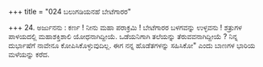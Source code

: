 +++
title = "024 ಬಲುಗಡಿಯನಹೆ ಬೇಟೆಗಾರರ"

+++
24. ಅರ್ಜುನನು : ಕರ್ಣ ! ನೀನು ಮಹಾ ಪರಾಕ್ರಮಿ ! ಬೇಟೆಗಾರರ ಬಳಗವನ್ನು ಉಳ್ಳವನು ! ಶತ್ರುಗಳ ಪಾಳಯದಲ್ಲಿ ಮಹಾಶಕ್ತಿಶಾಲಿ ಯೋಧನಾಗಿದ್ದೀಯೆ. ಒಡೆಯನಿಗಾಗಿ ತಲೆಯನ್ನು ತೆರುವವನಾಗಿದ್ದೀಯೆ ? ನಿನ್ನ ದುರ್ಭಾಷೆಗೆ ನಾವೇನೂ ಕೋಪಿಸಿಕೊಳ್ಳುವುದಿಲ್ಲ. ಈಗ ನನ್ನ ಹೊಡೆತಗಳನ್ನು ಸಹಿಸಿಕೋ" ಎಂದು ಬಾಣಗಳ ಭಾರಿಯ ಮಳೆಯನ್ನು ಕರೆದ.